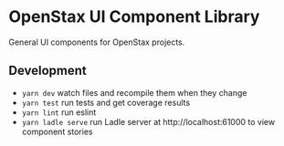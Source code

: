 # OpenStax UI Component Library

General UI components for OpenStax projects.

## Development

- `yarn dev` watch files and recompile them when they change
- `yarn test` run tests and get coverage results
- `yarn lint` run eslint
- `yarn ladle serve` run Ladle server at http://localhost:61000 to view component stories
